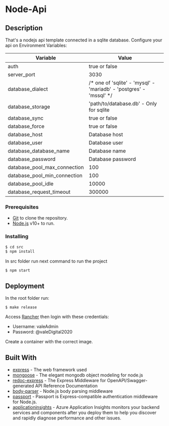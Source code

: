 # Node-Api

## Description

That's a nodejs api template connected in a sqlite database.
Configure your api on Environment Variables:

| Variable                      | Value                                                                 |
| ----------------------------- | --------------------------------------------------------------------- |
| auth                          | true or false                                                         |
| server_port                   | 3030                                                                  |
| database_dialect              | /* one of 'sqlite' - 'mysql' - 'mariadb' - 'postgres' - 'mssql' */    |
| database_storage              | 'path/to/database.db'  - Only for sqlite                              |
| database_sync                 | true or false                                                         |
| database_force                | true or false                                                         |
| database_host                 | Database host                                                         |
| database_user                 | Database user                                                         |
| database_database_name        | Database name                                                         |
| database_password             | Database password                                                     |
| database_pool_max_connection  | 100                                                                   |
| database_pool_min_connection  | 100                                                                   |
| database_pool_idle            | 10000                                                                 |
| database_request_timeout      | 300000                                                                |

### Prerequisites

- [Git](https://git-scm.com/) to clone the repository.
- [Node.js](https://nodejs.org/) v10+ to run.

### Installing

```sh
$ cd src
$ npm install
```

In src folder run next command to run the project

```
$ npm start
```

## Deployment

In the root folder run:

```
$ make release
```

Access [Rancher](http://40.122.125.187:8080/) then login with these credentials:

* Username: valeAdmin
* Password: @valeDigital2020

Create a container with the correct image.

## Built With

* [express](https://expressjs.com/pt-br/) - The web framework used
* [mongoose](https://mongoosejs.com/) - The elegant mongodb object modeling for node.js
* [redoc-express](https://www.npmjs.com/package/redoc-express) - The Express Middleware for OpenAPI/Swagger-generated API Reference Documentation
* [body-parser](https://www.npmjs.com/package/body-parser) - Node.js body parsing middleware
* [passport](https://www.npmjs.com/package/passport) - Passport is Express-compatible authentication middleware for Node.js.
* [applicationinsights](https://www.npmjs.com/package/applicationinsights) - Azure Application Insights monitors your backend services and components after you deploy them to help you discover and rapidly diagnose performance and other issues.

